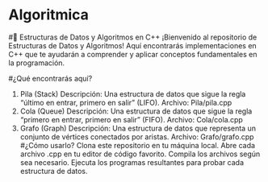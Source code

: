 # Algoritmica
#🚀 Estructuras de Datos y Algoritmos en C++
¡Bienvenido al repositorio de Estructuras de Datos y Algoritmos! Aquí encontrarás implementaciones en C++ que te ayudarán a comprender y aplicar conceptos fundamentales en la programación.

#¿Qué encontrarás aquí?
1. Pila (Stack)
Descripción: Una estructura de datos que sigue la regla “último en entrar, primero en salir” (LIFO).
Archivo: Pila/pila.cpp
2. Cola (Queue)
Descripción: Una estructura de datos que sigue la regla “primero en entrar, primero en salir” (FIFO).
Archivo: Cola/cola.cpp
3. Grafo (Graph)
Descripción: Una estructura de datos que representa un conjunto de vértices conectados por aristas.
Archivo: Grafo/grafo.cpp
#¿Cómo usarlo?
Clona este repositorio en tu máquina local.
Abre cada archivo .cpp en tu editor de código favorito.
Compila los archivos según sea necesario.
Ejecuta los programas resultantes para probar cada estructura de datos.
